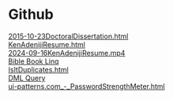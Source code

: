 # Github
<a href="2015-10-23DoctoralDissertation.html">2015-10-23DoctoralDissertation.html</a><br/>
<a href="KenAdenijiResume.html">KenAdenijiResume.html</a><br/>
<a href="2024-09-16KenAdenijiResume.mp4">2024-09-16KenAdenijiResume.mp4</a><br/>
<a href="BibleBookLinq.js.html">Bible Book Linq</a><br/>
<a href="IsItDuplicates.html">IsItDuplicates.html</a><br/>
<a href="DML Query.html">DML Query</a><br/>
<a href="ui-patterns.com_-_PasswordStrengthMeter.html">ui-patterns.com_-_PasswordStrengthMeter.html</a>
